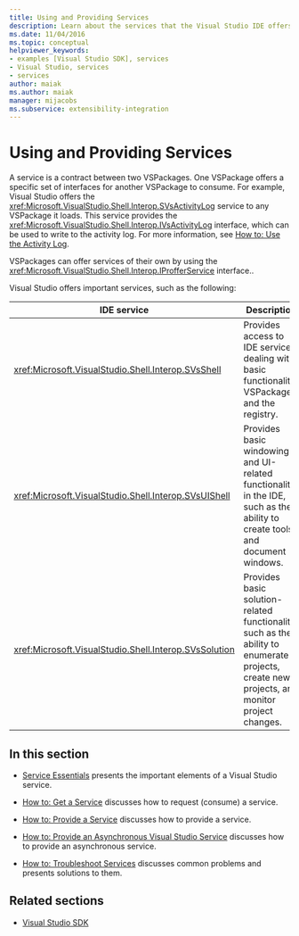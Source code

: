 ```yaml
---
title: Using and Providing Services
description: Learn about the services that the Visual Studio IDE offers for VSPackages to provide and use. These articles describe how to get and provide services.
ms.date: 11/04/2016
ms.topic: conceptual
helpviewer_keywords:
- examples [Visual Studio SDK], services
- Visual Studio, services
- services
author: maiak
ms.author: maiak
manager: mijacobs
ms.subservice: extensibility-integration
---
```

# Using and Providing Services

A service is a contract between two VSPackages. One VSPackage offers a specific set of interfaces for another VSPackage to consume. For example, Visual Studio offers the <xref:Microsoft.VisualStudio.Shell.Interop.SVsActivityLog> service to any VSPackage it loads. This service provides the <xref:Microsoft.VisualStudio.Shell.Interop.IVsActivityLog> interface, which can be used to write to the activity log. For more information, see [How to: Use the Activity Log](../extensibility/how-to-use-the-activity-log.md).

 VSPackages can offer services of their own by using the <xref:Microsoft.VisualStudio.Shell.Interop.IProfferService> interface..

 Visual Studio offers important services, such as the following:

|IDE service|Description|
|-----------------|-----------------|
|<xref:Microsoft.VisualStudio.Shell.Interop.SVsShell>|Provides access to IDE services dealing with basic functionality, VSPackages, and the registry.|
|<xref:Microsoft.VisualStudio.Shell.Interop.SVsUIShell>|Provides basic windowing and UI-related functionality in the IDE, such as the ability to create tools and document windows.|
|<xref:Microsoft.VisualStudio.Shell.Interop.SVsSolution>|Provides basic solution-related functionality, such as the ability to enumerate projects, create new projects, and monitor project changes.|

## In this section

- [Service Essentials](../extensibility/internals/service-essentials.md) presents the important elements of a Visual Studio service.

- [How to: Get a Service](../extensibility/how-to-get-a-service.md) discusses how to request (consume) a service.

- [How to: Provide a Service](../extensibility/how-to-provide-a-service.md) discusses how to provide a service.

- [How to: Provide an Asynchronous Visual Studio Service](../extensibility/how-to-provide-an-asynchronous-visual-studio-service.md) discusses how to provide an asynchronous service.

- [How to: Troubleshoot Services](../extensibility/how-to-troubleshoot-services.md) discusses common problems and presents solutions to them.

## Related sections

- [Visual Studio SDK](../extensibility/visual-studio-sdk.md)
